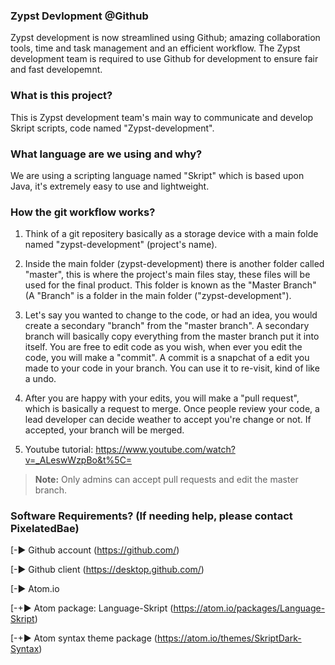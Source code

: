 ### Zypst Devlopment @Github
Zypst development is now streamlined using Github; amazing collaboration tools, time and task management and an efficient workflow.
The Zypst development team is required to use Github for development to ensure fair and fast developemnt.


### What is this project?
This is Zypst development team's main way to communicate and develop Skript scripts, code named "Zypst-development".


### What language are we using and why?
We are using a scripting language named "Skript" which is based upon Java, it's extremely easy to use and lightweight.


### How the git workflow works?
1) Think of a git repositery basically as a storage device with a main folde named "zypst-development" (project's name).

2) Inside the main folder (zypst-development) there is another folder called "master", this is where the project's main files stay, these files will be used for the final product. This folder is known as the "Master Branch" (A "Branch" is a folder in the main folder ("zypst-development"). 

3) Let's say you wanted to change to the code, or had an idea, you would create a secondary "branch" from the "master branch". A secondary branch will basically copy everything from the master branch put it into itself. You are free to edit code as you wish, when ever you edit the code, you will make a "commit". A commit is a snapchat of a edit you made to your code in your branch. You can use it to re-visit, kind of like a undo. 

4) After you are happy with your edits, you will make a "pull request", which is basically a request to merge. Once people review your code, a lead developer can decide weather to accept you're change or not. If accepted, your branch will be merged.

5) Youtube tutorial: https://www.youtube.com/watch?v=_ALeswWzpBo&t%5C=

> **Note:** Only admins can accept pull requests and edit the master branch.


### Software Requirements? (If needing help, please contact PixelatedBae)
[-► Github account (https://github.com/)

[-► Github client (https://desktop.github.com/) 

[-► Atom.io
	
[-+► Atom package: Language-Skript (https://atom.io/packages/Language-Skript)
	
[-+► Atom syntax theme package (https://atom.io/themes/SkriptDark-Syntax)
	



